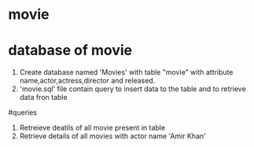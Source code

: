 # movie
# database of movie

1. Create database named 'Movies' with table "movie" with attribute name,actor,actress,director and released.
2. 'movie.sql' file contain query to insert data to the table and to retrieve data fron table

#queries

1. Retreieve deatils of all movie present in table
2.  Retrieve details of all movies with actor name 'Amir Khan'
